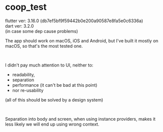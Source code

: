 # coop_test

flutter ver: 3.16.0 (db7ef5bf9f59442b0e200a90587e8fa5e0c6336a) \
dart ver: 3.2.0 \
(in case some dep cause problems)

The app should work on macOS, iOS and Android, but I've built it mostly on macOS, so that's the most tested one.

<br>

I didn't pay much attention to UI, neither to:
- readability,
- separation
- performance (it can't be bad at this point)
- nor re-usability

(all of this should be solved by a design system) 

<br>

Separation into body and screen, when using instance providers, makes it less likely we will end up using wrong context. 
